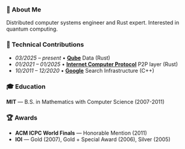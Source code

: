 ### 👋 About Me
Distributed computer systems engineer and Rust expert. Interested in quantum computing.

### 💼 Technical Contributions

-  *03/2025 – present* • [**Qube**](https://www.qube-rt.com) Data (Rust)
-  *01/2021 – 01/2025* • [**Internet Computer Protocol**](https://dl.acm.org/doi/10.1145/3519270.3538430) P2P layer (Rust)
-  *10/2011 – 12/2020* • [**Google**](www.google.com) Search Infrastructure (C++)

### 🎓 Education

**MIT** — B.S. in Mathematics with Computer Science (2007-2011)

### 🏆 Awards

- **ACM ICPC World Finals** — Honorable Mention (2011)  
- **IOI** — Gold (2007), Gold + Special Award (2006), Silver (2005)

